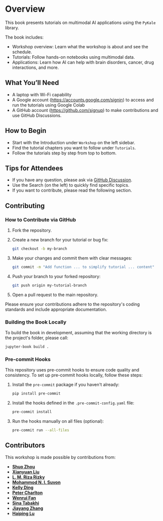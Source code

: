 # Overview

This book presents tutorials on multimodal AI applications using the `PyKale` library.

[//]: # (:::{note})

[//]: # (These resources are currently being developed.)

[//]: # (:::)

The book includes:
- Workshop overview: Learn what the workshop is about and see the schedule.
- Tutorials: Follow hands-on notebooks using multimodal data.
- Applications: Learn how AI can help with brain disorders, cancer, drug interactions, and more.


## What You’ll Need
- A laptop with Wi-Fi capability
- A Google account (https://accounts.google.com/signin) to access and run the tutorials using Google Colab
- A GitHub account (https://github.com/signup) to make contributions and use GitHub Discussions.

## How to Begin
- Start with the Introduction under `Workshop` on the left sidebar.
- Find the tutorial chapters you want to follow under `Tutorials`.
- Follow the tutorials step by step from top to bottom.

## Tips for Attendees
- If you have any question, please ask via [GitHub Discussion](https://github.com/pykale/mmai-tutorials/discussions/new?category=general).
- Use the Search (on the left) to quickly find specific topics.
- If you want to contribute, please read the following section.


## Contributing

### How to Contribute via GitHub

1. Fork the repository.
2. Create a new branch for your tutorial or bug fix:

   ```bash
   git checkout -b my-branch
   ```

3. Make your changes and commit them with clear messages:

   ```bash
   git commit -m "Add function ... to simplify tutorial ... content"
   ```

4. Push your branch to your forked repository:

   ```bash
   git push origin my-tutorial-branch
   ```

5. Open a pull request to the main repository.

Please ensure your contributions adhere to the repository's coding standards and include appropriate documentation.

### Building the Book Locally

To build the book in development, assuming that the working directory is the project's folder, please call:

```bash
jupyter-book build .
```

### Pre-commit Hooks

This repository uses pre-commit hooks to ensure code quality and consistency. To set up pre-commit hooks locally, follow these steps:

1. Install the `pre-commit` package if you haven't already:

   ```bash
   pip install pre-commit
   ```

2. Install the hooks defined in the `.pre-commit-config.yaml` file:

   ```bash
   pre-commit install
   ```

3. Run the hooks manually on all files (optional):

   ```bash
   pre-commit run --all-files
   ```

## Contributors

This workshop is made possible by contributions from:

- **[Shuo Zhou](https://github.com/shuo-zhou)**
- **[Xianyuan Liu](https://github.com/xianyuanliu)**
- **[L. M. Riza Rizky](https://github.com/zaRizk7)**
- **[Mohammod N. I. Suvon](https://github.com/Mdnaimulislam)**
- **[Kelly Ding](https://github.com/kellydingzx)**
- **[Peter Charlton](https://github.com/peterhcharlton)**
- **[Wenrui Fan](https://github.com/orgs/Shef-AIRE/people/wenruifan)**
- **[Sina Tabakhi](https://github.com/SinaTabakhi)**
- **[Jiayang Zhang](https://github.com/jiayang-zhang)**
- **[Haiping Lu](https://github.com/haipinglu)**

<!-- ```{tableofcontents}
``` -->
